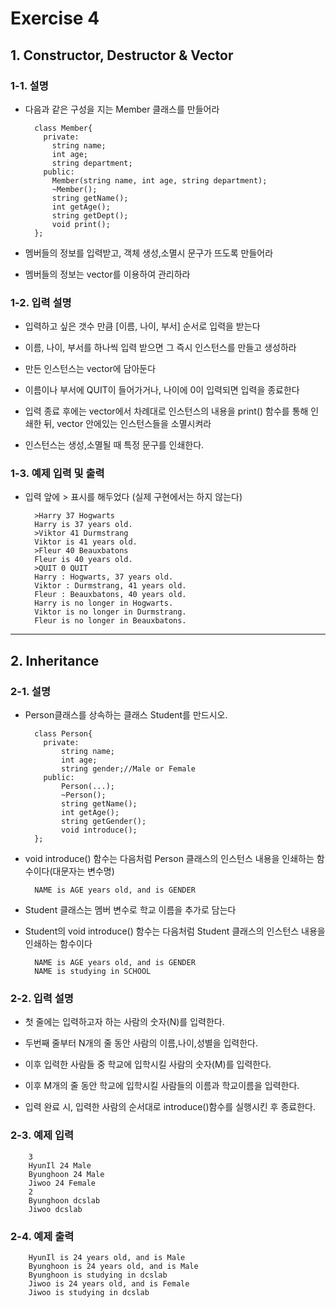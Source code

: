 # Exercise 4

## 1. Constructor, Destructor & Vector

### 1-1. 설명

- 다음과 같은 구성을 지는 Member 클래스를 만들어라

        class Member{
          private:
            string name;
            int age;
            string department;
          public:
            Member(string name, int age, string department);
            ~Member();
            string getName();
            int getAge();
            string getDept();
            void print();
        };

- 멤버들의 정보를 입력받고, 객체 생성,소멸시 문구가 뜨도록  만들어라
- 멤버들의 정보는 vector를 이용하여 관리하라


### 1-2. 입력 설명

- 입력하고 싶은 갯수 만큼 [이름, 나이, 부서] 순서로 입력을 받는다

- 이름, 나이, 부서를 하나씩 입력 받으면 그 즉시 인스턴스를 만들고 생성하라

- 만든 인스턴스는 vector에 담아둔다

- 이름이나 부서에 QUIT이 들어가거나, 나이에 0이 입력되면 입력을 종료한다

- 입력 종료 후에는 vector에서 차례대로 인스턴스의 내용을 print() 함수를 통해 인쇄한 뒤, vector 안에있는 인스턴스들을 소멸시켜라

- 인스턴스는 생성,소멸될 때 특정 문구를 인쇄한다.


### 1-3. 예제 입력 및 출력

- 입력 앞에 > 표시를 해두었다 (실제 구현에서는 하지 않는다)

        >Harry 37 Hogwarts
        Harry is 37 years old.
        >Viktor 41 Durmstrang
        Viktor is 41 years old.
        >Fleur 40 Beauxbatons
        Fleur is 40 years old.
        >QUIT 0 QUIT
        Harry : Hogwarts, 37 years old.
        Viktor : Durmstrang, 41 years old.
        Fleur : Beauxbatons, 40 years old.
        Harry is no longer in Hogwarts.
        Viktor is no longer in Durmstrang.
        Fleur is no longer in Beauxbatons.


---

## 2. Inheritance


### 2-1. 설명

- Person클래스를 상속하는 클래스 Student를 만드시오.

        class Person{
          private:
              string name;
              int age;
              string gender;//Male or Female
          public:
              Person(...);
              ~Person();
              string getName();
              int getAge();
              string getGender();
              void introduce();
        };


- void introduce() 함수는 다음처럼 Person 클래스의 인스턴스 내용을 인쇄하는 함수이다(대문자는 변수명)

        NAME is AGE years old, and is GENDER

- Student 클래스는 멤버 변수로 학교 이름을 추가로 담는다

- Student의 void introduce() 함수는 다음처럼 Student 클래스의 인스턴스 내용을 인쇄하는 함수이다

        NAME is AGE years old, and is GENDER
        NAME is studying in SCHOOL





### 2-2. 입력 설명

- 첫 줄에는 입력하고자 하는 사람의 숫자(N)를 입력한다.

- 두번째 줄부터 N개의 줄 동안 사람의 이름,나이,성별을 입력한다.

- 이후 입력한 사람들 중 학교에 입학시킬 사람의 숫자(M)를 입력한다.

- 이후 M개의 줄 동안 학교에 입학시킬 사람들의 이름과 학교이름을 입력한다.

- 입력 완료 시, 입력한 사람의 순서대로 introduce()함수를 실행시킨 후 종료한다.


### 2-3. 예제 입력

        3
        HyunIl 24 Male
        Byunghoon 24 Male
        Jiwoo 24 Female
        2
        Byunghoon dcslab
        Jiwoo dcslab

### 2-4. 예제 출력

        HyunIl is 24 years old, and is Male
        Byunghoon is 24 years old, and is Male
        Byunghoon is studying in dcslab
        Jiwoo is 24 years old, and is Female
        Jiwoo is studying in dcslab


